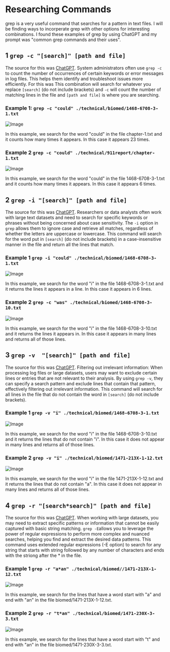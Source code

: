 # Researching Commands
grep is a very useful command that searches for a pattern in text files. I will be finding ways
to incorperate grep with other options for interesting combinations. I found these examples of grep by using ChatGPT 
and my prompt was "common grep commands and their uses".

## 1 ```grep -c "[search]" [path and file]```
The source for this was [ChatGPT](https://chat.openai.com/auth/login). System administrators often use ```grep -c``` to count the number of occurrences of certain keywords or error messages in log files. This helps them identify and troubleshoot issues more efficiently. For this was This combination will search for whatever you replace ```[search]```  (do not include brackets) and ```-c``` will count
the number of matching lines in the file and ```[path and file]``` is where you are searching.

### Example 1: ```grep -c "could" ./technical/biomed/1468-6708-3-1.txt```
![Image](1.1.JPG)

In this example, we search for the word "could" in the file chapter-1.txt and it counts how many times it appears.
In this case it appears 23 times.

### Example 2 ```grep -c "could" ./technical/911report/chapter-1.txt```

![Image](1.2.JPG)

In this example, we search for the word "could" in the file 1468-6708-3-1.txt and it counts how many times it appears.
In this case it appears 6 times.

## 2 ```grep -i "[search]" [path and file]```
The source for this was [ChatGPT](https://chat.openai.com/auth/login). Researchers or data analysts often work with large text datasets and need to search for specific keywords or phrases without being concerned about case sensitivity. The ```-i``` option in ```grep``` allows them to ignore case and retrieve all matches, regardless of whether the letters are uppercase or lowercase. This command will search for the word put in ```[search]``` (do not include brackets) in a case-insensitive manner in the file and return all the lines that match.

### Example 1 ```grep -i "could" ./technical/biomed/1468-6708-3-1.txt```
![Image](2.1.JPG)

In this example, we search for the word "i" in the file 1468-6708-3-1.txt and it returns the lines it appears in
a line. In this case it appears in 6 lines.

### Example 2 ```grep -c "was" ./technical/biomed/1468-6708-3-10.txt```
![Image](2.2.JPG)

In this example, we search for the word "i" in the file 1468-6708-3-10.txt and it returns the lines it appears in. In this case it appears in many lines and returns all of those lines.

## 3 ```grep -v  "[search]" [path and file]```
The source for this was [ChatGPT](https://chat.openai.com/auth/login). Filtering out irrelevant information: When processing log files or large datasets, users may want to exclude certain lines or entries that are not relevant to their analysis. By using ```grep -v```, they can specify a search pattern and exclude lines that contain that pattern, effectively filtering out irrelevant information. This command will search for all lines in the file that do not contain the word in ```[search]``` (do not include brackets).

### Example 1 ```grep -v "i" ./technical/biomed/1468-6708-3-1.txt```
![Image](3.1.JPG)
 
In this example, we search for the word "i" in the file 1468-6708-3-10.txt and it returns the lines that do not contain "i". In this case it does not appear in many lines and returns all of those lines.

### Example 2 ```grep -v "i" ./technical/biomed/1471-213X-1-12.txt```
![Image](3.2.JPG)

In this example, we search for the word "i" in the file 1471-213X-1-12.txt and it returns the lines that do not contain "a". In this case it does not appear in many lines and returns all of those lines.

## 4 ```grep -r "[search*search]" [path and file]```
The source for this was [ChatGPT](https://chat.openai.com/auth/login). When working with large datasets, you may need to extract specific patterns or information that cannot be easily captured with basic string matching. ```grep -E```allows you to leverage the power of regular expressions to perform more complex and nuanced searches, helping you find and extract the desired data patterns. This command uses extended regular expressions (-E option) to search for any string that starts with string followed by any number of characters and ends with the striong after the * in the file.

### Example 1 ```grep -r "a*an" ./technical/biomed//1471-213X-1-12.txt```
![Image](4.1.JPG) 

In this example, we search for the lines that have a word start with "a" and end with "an" in the file biomed/1471-213X-1-12.txt.

### Example 2  ```grep -r "t*an" ./technical/biomed/1471-230X-3-3.txt```
![Image](4.2.JPG) 

In this example, we search for the lines that have a word start with "t" and end with "an" in the file biomed/1471-230X-3-3.txt.
